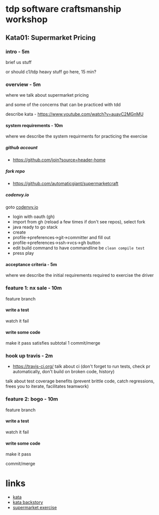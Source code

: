 # tdp software craftsmanship workshop
## Kata01: Supermarket Pricing

### intro - 5m
brief us stuff

or should c1/tdp heavy stuff go here, 15 min?

### overview - 5m
where we talk about supermarket pricing

and some of the concerns that can be practiced with tdd

describe kata - https://www.youtube.com/watch?v=auavC2MGnMU

#### system requirements - 10m
where we describe the system requirments for practicing the exercise
##### github account
- https://github.com/join?source=header-home
##### fork repo
- https://github.com/automaticgiant/supermarketcraft
##### codenvy.io
goto [codenvy.io](codenvy.io)
- login with oauth (gh)
- import from gh (reload a few times if don't see repos), select fork
- java ready to go stack
- create
- profile->preferences->git->committer and fill out
- profile->preferences->ssh->vcs->gh button
- edit build command to have commandline be `clean compile test`
- press play


#### acceptance criteria - 5m
where we describe the initial requirements required to exercise the driver

### feature 1: nx sale - 10m
feature branch
#### write a test
watch it fail
#### write some code
make it pass
satisfies subtotal 1
commit/merge

### hook up travis - 2m
- https://travis-ci.org/
talk about ci (don't forget to run tests, check pr automatically, don't build on broken code, history)

talk about test coverage benefits (prevent brittle code, catch regressions, frees you to iterate, facilitates teamwork)

### feature 2: bogo - 10m
feature branch
#### write a test
watch it fail
#### write some code
make it pass

commit/merge

# links
- [kata](http://codekata.com/kata/codekata-intro/)
- [kata backstory](http://codekata.com/kata/codekata-how-it-started/)
- [supermarket exercise](http://codekata.com/kata/kata01-supermarket-pricing/)

